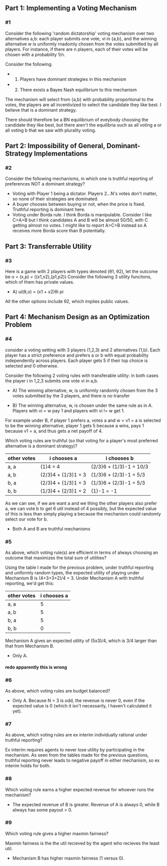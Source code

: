 ## Part 1: Implementing a Voting Mechanism

### #1

Consider the following 'random dictatorship' voting mechanism over two alternatives a,b: each player submits one vote, vi in {a,b}, and the winning alternative w is uniformly rnadomly chosen from the votes submitted by all players. For instance, if there are n players, each of their votes will be chosen with a probability 1/n.

Consider the following.

- 1) Players have dominant strategies in this mechanism
- 2) There exists a Bayes Nash equilibrium to this mechanism

The mechanism will select from {a,b} with probability proportional to the votes, the players are all incentivized to select the candidate they like best. I believe that is a dominant strategy.

There should therefore be a BN equilibrium of eveybody choosing the candidate they like best, but there aren't the equilibria such as all voting a or all voting b that we saw with plurality voting.

## Part 2: Impossibility of General, Dominant-Strategy Implementations

### #2

Consider the following mechanisms, in which one is truthful reporting of preferences NOT a dominant strategy?

- Voting with Player 1 being a dictator. Players 2...N's votes don't matter, so none of their strategies are dominated.
- A buyer chooses between buying or not, when the price is fixed. Truthful reporting is dominant here.
- Voting under Borda rule. I think Borda is manipulable. Consider I like C>A>B but I think candidates A and B will be almost 50/50, with C getting almost no votes. I might like to report A>C>B instead so A receives more Borda score than B potentially.

## Part 3: Transferrable Utility

### #3

Here is a game with 2 players with types denoted (θ1, θ2), let the outcome be o = (x,p) = ((x1,x2),(p1,p2)) Consider the following 3 utility funcitons, which of them has private values.

- A) ui(θ,o) = (x1 + x2)θi pi

All the other options include θ2, which implies public values.

## Part 4: Mechanism Design as an Optimization Problem

### #4

consider a voting setting with 3 players (1,2,3) and 2 alternatives (1,b). Each player has a strict preference and prefers a or b with equal probability independently across players. Each player gets 5 if their top choice is selected and 0 otherwise.

Consider the following 2 voting rules with transferable utility: in both cases the player i in 1,2,3 submits one vote vi in a,b. 

- A) The winning alternative, w, is uniformly randomly chosen from the 3 votes submitted by the 3 players, and there is no transfer

- B) The winning alternative, w, is chosen under the same rule as in A. Players with vi = w pay 1 and players with vi != w get 1.

For example under B, if player 1 prefers a, votes a and w = v1 = a is selected to be the winning alternative, player 1 gets 5 because a wins, pays 1 because v1 = a, and thus gets a net payoff of 4.

Which voting rules are truthful (so that voting for a player's most preferred alternative is a dominant strategy)?

| other votes | i chooses a         | i chooses b             |
| ----------- | ------------------- | ----------------------- |
| a, a        | (1)4 = 4            | (2/3)6 + (1/3)-1 = 10/3 |
| a, b        | (2/3)4 + (1/3)1 = 3 | (1/3)6 + (2/3)-1 = 5/3  |
| b, a        | (2/3)4 + (1/3)1 = 3 | (1/3)6 + (2/3)-1 = 5/3  |
| b, b        | (1/3)4 + (2/3)1 = 2 | (1)-1 = -1              |

As we can see, if we are want a and we thing the other players also prefer a, we can vote b to get 6 util instead of 4 possibly, but the expected value of this is less than simply playing a because the mechanism could randomly select our vote for b.

- Both A and B are truthful mechanisms

### #5

As above, which voting rule(s) are efficient in terms of always choosing an outcome that maximizes the total sum of utilities?

Using the table I made for the previous problem, under truthful reporting and uniformly random types, the expected utility of playing under Mechanism B is (4+3+3+2)/4 = 3. Under Mechanism A with truthful reporting, we'd get this:

| other votes | i chooses a |
| ----------- | ----------- |
| a, a        | 5           |
| a, b        | 5           |
| b, a        | 5           |
| b, b        | 0           |

Mechanism A gives an expected utility of (5x3)/4, which is 3/4 larger than that from Mechanism B.

- Only A.

#### redo apparently this is wrong

### #6

As above, which voting rules are budget balanced?

- Only A. Because N = 3 is odd, the revenue is never 0, even if the expected value is 0 (which it isn't necessarily, I haven't calculated it yet).

### #7

As above, which voting rules are ex interim individually rational under truthful reporting?

Ex interim requires agents to never lose utility by participating in the mechanism. As seen from the tables made for the previous questions, truthful reporting never leads to negative payoff in either mechanism, so ex interim holds for both.


### #8

Which voitng rule earns a higher expected revenue for whoever runs the mechanism?

- The expected revenue of B is greater. Revenue of A is always 0, while B always has some payout > 0.

### #9

Which voting rule gives a higher maxmin fairness?

Maxmin fairness is the the util recieved by the agent who recieves the least util.

- Mechanism B has higher maxmin fairness (1 versus 0).


















